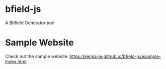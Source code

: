 # bfield-js
A Bitfield Generator tool

# Sample Website
Check out the sample website: https://kenkaijie.github.io/bfield-js/example-index.html
